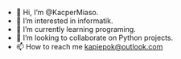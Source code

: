 - 👋 Hi, I’m @KacperMiaso.
- 👀 I’m interested in informatik.
- 🌱 I’m currently learning programing.
- 💞️ I’m looking to collaborate on Python projects.
- 📫 How to reach me kapiepok@outlook.com

<!---
KacperMiaso/KacperMiaso is a ✨ special ✨ repository because its `README.md` (this file) appears on your GitHub profile.
You can click the Preview link to take a look at your changes.
--->
